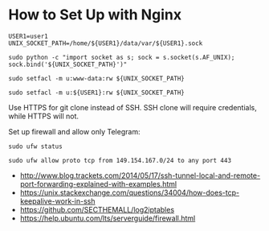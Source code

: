 # How to Set Up with Nginx

```
USER1=user1
UNIX_SOCKET_PATH=/home/${USER1}/data/var/${USER1}.sock

sudo python -c "import socket as s; sock = s.socket(s.AF_UNIX); sock.bind('${UNIX_SOCKET_PATH}')"

sudo setfacl -m u:www-data:rw ${UNIX_SOCKET_PATH}

sudo setfacl -m u:${USER1}:rw ${UNIX_SOCKET_PATH}
```

Use HTTPS for git clone instead of SSH. SSH clone will require credentials, while HTTPS will not.

Set up firewall and allow only Telegram:

```
sudo ufw status

sudo ufw allow proto tcp from 149.154.167.0/24 to any port 443
```

* http://www.blog.trackets.com/2014/05/17/ssh-tunnel-local-and-remote-port-forwarding-explained-with-examples.html
* https://unix.stackexchange.com/questions/34004/how-does-tcp-keepalive-work-in-ssh
* https://github.com/SECTHEMALL/log2iptables
* https://help.ubuntu.com/lts/serverguide/firewall.html